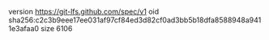 version https://git-lfs.github.com/spec/v1
oid sha256:c2c3b9eee17ee031af97cf84ed3d82cf0ad3bb5b18dfa8588948a9411e3afaa0
size 6106

